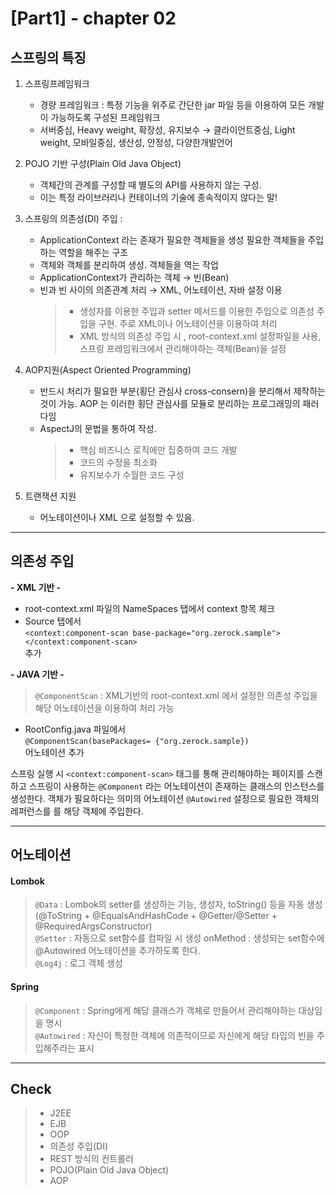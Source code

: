 [Part1] - chapter 02
=========================

스프링의 특징
-------

1. 스프링프레임워크   
   * 경량 프레임워크 : 특정 기능을 위주로 간단한 jar 파일 등을 이용하여 모든 개발이 가능하도록 구성된 프레임워크
   * 서버중심, Heavy weight, 확장성, 유지보수 
   → 클라이언트중심, Light weight, 모바일중심, 생산성, 안정성, 다양한개발언어

2. POJO 기반 구성(Plain Old Java Object)
   * 객체간의 관계를 구성할 때 별도의 API를 사용하지 않는 구성.
   * 이는 특정 라이브러리나 컨테이너의 기술에 종속적이지 않다는 말! 

3. 스프링의 의존성(DI) 주입 : 
   * ApplicationContext 라는 존재가 필요한 객체들을 생성
필요한 객체들을 주입하는 역할을 해주는 구조
   * 객체와 객체를 분리하여 생성. 객체들을 역는 작업
   * ApplicationContext가 관리하는 객체 → 빈(Bean)
   * 빈과 빈 사이의 의존관계 처리 → XML, 어노테이션, 자바 설정 이용
      >- 생성자를 이용한 주입과 setter 메서드를 이용한 주입으로 의존성 주입을 구현. 주로 XML이나 어노테이션을 이용하여 처리
      >- XML 방식의 의존성 주입 시 , root-context.xml 설정파일을 사용, 스프링 프레임워크에서 관리해야하는 객체(Bean)을 설정 

4. AOP지원(Aspect Oriented Programming)   
   * 반드시 처리가 필요한 부분(횡단 관심사 cross-consern)을 분리해서 제작하는 것이 가능. AOP 는 이러한 횡단 관심사를 모듈로 분리하는 프로그래밍의 패러다임   
   * AspectJ의 문법을 통하여 작성. 
      >- 핵심 비즈니스 로직에만 집중하여 코드 개발 
      >- 코드의 수정을 최소화
      >- 유지보수가 수월한 코드 구성 

5. 트랜잭션 지원 
   * 어노테이션이나 XML 으로 설정할 수 있음.

<hr />

의존성 주입 
-----

**- XML 기반 -** 
   - root-context.xml 파일의 NameSpaces 탭에서 context 항목 체크   
   - Source 탭에서   
      ```<context:component-scan base-package="org.zerock.sample"></context:component-scan>```    
   추가 
   
**- JAVA 기반 -**    
   > ```@ComponentScan``` : XML기반의 root-context.xml 에서 설정한 의존성 주입을 해당 어노테이션을 이용하여 처리 가능   
   
   - RootConfig.java 파일에서   
   ```@ComponentScan(basePackages= {"org.zerock.sample})```   
   어노테이션 추가

스프링 실행 시 ```<context:component-scan>``` 태그를 통해 관리해야하는 페이지를 스캔하고 스프링이 사용하는 ```@Component``` 라는 어노테이션이 존재하는 클래스의 인스턴스를 생성한다. 객체가 필요하다는 의미의 어노테이션 ```@Autowired``` 설정으로 필요한 객체의 레퍼런스를 를 해당 객체에 주입한다.   


<hr />

어노테이션
-------

#### Lombok 

> ```@Data``` : Lombok의 setter를 생성하는 기능, 생성자, toString() 등을 자동 생성 (@ToString + @EqualsAndHashCode + @Getter/@Setter + @RequiredArgsConstructor)   
> ```@Setter``` :  자동으로 set함수를 컴파일 시 생성
 > onMethod : 생성되는 set함수에 @Autowired 어노테이션을 추가하도록 한다.      
> ```@Log4j``` : 로그 객체 생성

#### Spring

> ```@Component``` : Spring에게 해당 클래스가 객체로 만들어서 관리해야하는 대상임을 명시   
> ```@Autowired``` : 자신이 특정한 객체에 의존적이므로 자신에게 해당 타입의 빈을 주입해주라는 표시

  
<hr />  


Check
-------
> - J2EE
> - EJB
> - OOP
> - 의존성 주입(DI)
> - REST 방식의 컨트롤러
> - POJO(Plain Old Java Object)
> - AOP




